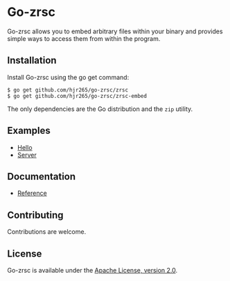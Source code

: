 # Go-zrsc

Go-zrsc allows you to embed arbitrary files within your binary and provides simple ways to access them from within the program.

## Installation

Install Go-zrsc using the go get command:

    $ go get github.com/hjr265/go-zrsc/zrsc
    $ go get github.com/hjr265/go-zrsc/zrsc-embed

The only dependencies are the Go distribution and the `zip` utility.

## Examples

- [Hello](examples/hello)
- [Server](examples/server)

## Documentation

- [Reference](http://godoc.org/github.com/hjr265/go-zrsc/zrsc)

## Contributing

Contributions are welcome.

## License

Go-zrsc is available under the [Apache License, version 2.0](http://www.apache.org/licenses/LICENSE-2.0.html).
